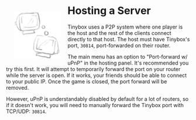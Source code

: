 # Hosting a Server<img src=../.export_exclude/docs-hosting-icon.png align="left" width="128px" style="padding: 20px">

Tinybox uses a P2P system where one player is the host and the rest of the clients connect directly to that host. The host must have Tinybox's port, `30814`, port-forwarded on their router.

The main menu has an option to "Port-forward w/ uPnP" in the hosting panel. It's recommended you try this first. It will attempt to temporarily forward the port on your router while the server is open. If it works, your friends should be able to connect to your public IP. Once the game is closed, the port forward will be removed.

However, uPnP is understandably disabled by default for a lot of routers, so if it doesn't work, you will need to manually forward the Tinybox port with TCP/UDP: `30814`.